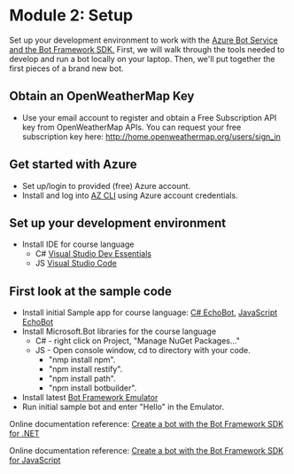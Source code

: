 # Module 2: Setup
Set up your development environment to work with the [Azure Bot Service and the Bot Framework SDK.](https://docs.microsoft.com/en-us/azure/bot-service/bot-service-overview-introduction?view=azure-bot-service-4.0) First, we
will walk through the tools needed to develop and run a bot locally on your laptop. Then, we'll put together the first pieces
of a brand new bot.

## Obtain an OpenWeatherMap Key
* Use your email account to register and obtain a Free Subscription API key from OpenWeatherMap APIs.
  You can request your free subscription key here: http://home.openweathermap.org/users/sign_in

## Get started with Azure
* Set up/login to provided (free) Azure account.
* Install and log into [AZ CLI](https://aka.ms/az-cli-download) using Azure account credentials.

## Set up your development environment
* Install IDE for course language
  - C# [Visual Studio Dev Essentials](https://visualstudio.microsoft.com/dev-essentials/)
  - JS [Visual Studio Code](https://code.visualstudio.com/Download)

## First look at the sample code
* Install initial Sample app for course language: [C# EchoBot](https://aka.ms/cs-echobot-sample), [JavaScript EchoBot](https://aka.ms/js-echobot-sample)
* Install Microsoft.Bot libraries for the course language
  - C# - right click on Project, "Manage NuGet Packages..."
  - JS - Open console window, cd to directory with your code.
    - "nmp install npm".
    - "npm install restify".
    - "npm install path".
    - "npm install botbuilder".
* Install latest [Bot Framework Emulator](https://aka.ms/bot-framework-emulator-readme)
* Run initial sample bot and enter "Hello" in the Emulator.

Online documentation reference: [Create a bot with the Bot Framework SDK for .NET](https://docs.microsoft.com/en-us/azure/bot-service/dotnet/bot-builder-dotnet-sdk-quickstart?view=azure-bot-service-4.0)

Online documentation reference: [Create a bot with the Bot Framework SDK for JavaScript](https://docs.microsoft.com/en-us/azure/bot-service/javascript/bot-builder-javascript-quickstart?view=azure-bot-service-4.0)


